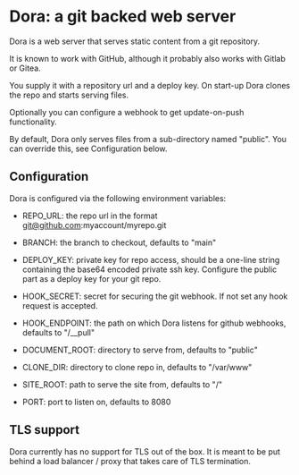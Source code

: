 # Dora: a git backed web server

Dora is a web server that serves static content from a
git repository. 

It is known to work with GitHub, although it probably also works with Gitlab or Gitea.

You supply it with a repository url and a deploy key. On
start-up Dora clones the repo and starts serving files.

Optionally you can configure a webhook to get update-on-push functionality.

By default, Dora only serves files from a sub-directory named
"public". You can override this, see Configuration below.

## Configuration

Dora is configured via the following environment variables:

 - REPO_URL: the repo url in the format git@github.com:myaccount/myrepo.git

 - BRANCH: the branch to checkout, defaults to "main"

 - DEPLOY_KEY: private key for repo access, should be a one-line string containing the base64 encoded private 
   ssh key. Configure the public part as a deploy key for your git repo.

 - HOOK_SECRET: secret for securing the git webhook. If not set any hook request is accepted.

 - HOOK_ENDPOINT: the path on which Dora listens for github webhooks, defaults to "/__pull"
  
 - DOCUMENT_ROOT: directory to serve from, defaults to "public"

 - CLONE_DIR: directory to clone repo in, defaults to "/var/www"

 - SITE_ROOT: path to serve the site from, defaults to "/"

 - PORT: port to listen on, defaults to 8080

## TLS support

Dora currently has no support for TLS out of the box. It is meant to be put behind a load balancer / proxy that 
takes care of TLS termination.
